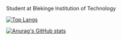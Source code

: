 Student at Blekinge Institution of Technology

[![Top Langs](https://github-readme-stats.vercel.app/api/top-langs/?username=emcofa&hide=html,css)](https://github.com/emcofa/github-readme-stats)

[![Anurag's GitHub stats](https://github-readme-stats.vercel.app/api?username=emcofa&show_icons=true&theme=tokyonight)](https://github.com/emcofa/github-readme-stats)
